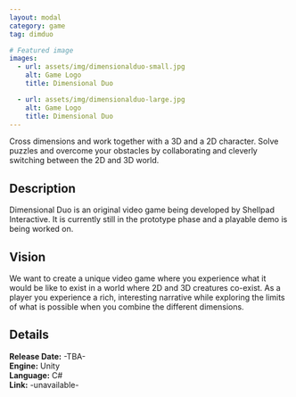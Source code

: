 ```yaml
---
layout: modal
category: game
tag: dimduo

# Featured image
images:
  - url: assets/img/dimensionalduo-small.jpg
    alt: Game Logo
    title: Dimensional Duo

  - url: assets/img/dimensionalduo-large.jpg
    alt: Game Logo
    title: Dimensional Duo
---
```

Cross dimensions and work together with a 3D and a 2D character. Solve puzzles and overcome your obstacles by collaborating and cleverly switching between the 2D and 3D world.
<!--content-->

## Description
Dimensional Duo is an original video game being developed by Shellpad Interactive. It is currently still in the prototype phase and a playable demo is being worked on.

## Vision
We want to create a unique video game where you experience what it would be like to exist in a world where 2D and 3D creatures co-exist. As a player you experience a rich, interesting narrative while exploring the limits of what is possible when you combine the different dimensions.

## Details
**Release Date:** -TBA-   
**Engine:** Unity   
**Language:** C#    
**Link:**  -unavailable-    

